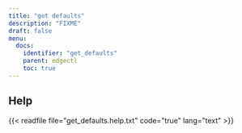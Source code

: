 ```yaml
---
title: "get defaults"
description: "FIXME"
draft: false
menu:
  docs:
    identifier: "get_defaults"
    parent: edgectl
    toc: true
---
```


## Help

{{< readfile file="get_defaults.help.txt" code="true" lang="text" >}}
